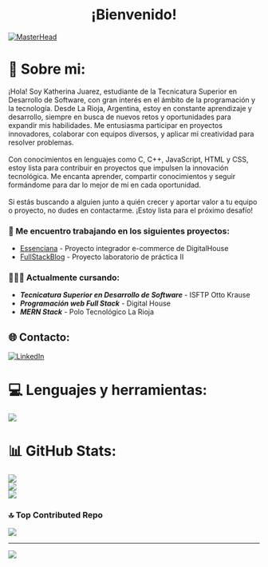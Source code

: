 <h1 align="center">¡Bienvenido!</h1>

[![MasterHead](https://res.cloudinary.com/proxify-io/image/upload/f_auto,dpr_auto,c_fill,q_auto:best,w_1728,h_720/v1/cms/images/articles/IU9eF4pezrNs9QyRGdNckyvoC5GgLF6MpKmlzbwE.png)](https://rishavchanda.io)
# 💫 Sobre mi:
¡Hola! Soy Katherina Juarez, estudiante de la Tecnicatura Superior en Desarrollo de Software, con gran interés en el ámbito de la programación y la tecnología. Desde La Rioja, Argentina, estoy en constante aprendizaje y desarrollo, siempre en busca de nuevos retos y oportunidades para expandir mis habilidades. Me entusiasma participar en proyectos innovadores, colaborar con equipos diversos, y aplicar mi creatividad para resolver problemas.<br><br>Con conocimientos en lenguajes como C, C++, JavaScript, HTML y CSS, estoy lista para contribuir en proyectos que impulsen la innovación tecnológica. Me encanta aprender, compartir conocimientos y seguir formándome para dar lo mejor de mí en cada oportunidad.<br><br>Si estás buscando a alguien junto a quién crecer y aportar valor a tu equipo o proyecto, no dudes en contactarme. ¡Estoy lista para el próximo desafío!

<h3>🔭 Me encuentro trabajando en los siguientes proyectos: </h3>

- [Essenciana](https://github.com/GabrielaBaldissone/grupo_8_essenciana.git) - Proyecto integrador e-commerce de DigitalHouse
- [FullStackBlog](https://github.com/Katherinajuarez/FullStackBlog.git) - Proyecto laboratorio de práctica II

<h3>👩🏻‍🎓 Actualmente cursando: </h3>

- ***Tecnicatura Superior en Desarrollo de Software*** - ISFTP Otto Krause
- ***Programación web Full Stack*** - Digital House
- ***MERN Stack*** - Polo Tecnológico La Rioja

## 🌐 Contacto:
[![LinkedIn](https://img.shields.io/badge/LinkedIn-%230077B5.svg?logo=linkedin&logoColor=white)](https://linkedin.com/in/Katherinajuarez) 

# 💻 Lenguajes y herramientas:
<p>
  <a href="https://skillicons.dev">
    <img src="https://skillicons.dev/icons?i=c,cpp,html,css,git,github,js,mysql,nextjs,nodejs,sequelize,vscode"/>
  </a>
</p>

# 📊 GitHub Stats:

![](https://github-readme-stats.vercel.app/api?username=Katherinajuarez&theme=dracula&hide_border=false&include_all_commits=false&count_private=true)<br/>
![](https://github-readme-streak-stats.herokuapp.com/?user=Katherinajuarez&theme=dracula&hide_border=false)<br/>
![](https://github-readme-stats.vercel.app/api/top-langs/?username=Katherinajuarez&theme=dracula&hide_border=false&include_all_commits=false&count_private=true&layout=compact)

### 🔝 Top Contributed Repo
![](https://github-contributor-stats.vercel.app/api?username=Katherinajuarez&limit=5&theme=dracula&combine_all_yearly_contributions=true)

---
[![](https://visitcount.itsvg.in/api?id=Katherinajuarez&icon=7&color=10)](https://visitcount.itsvg.in)

